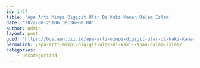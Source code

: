 ```yaml
---
id: 1427
title: 'Apa Arti Mimpi Digigit Ular Di Kaki Kanan Dalam Islam'
date: '2022-08-25T06:38:36+00:00'
author: admin
layout: post
guid: 'https://bos.awn.biz.id/apa-arti-mimpi-digigit-ular-di-kaki-kanan-dalam-islam/'
permalink: /apa-arti-mimpi-digigit-ular-di-kaki-kanan-dalam-islam/
categories:
    - Uncategorized
---
```


